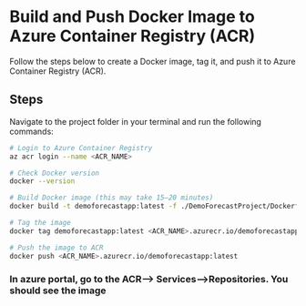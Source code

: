 # Build and Push Docker Image to Azure Container Registry (ACR)

Follow the steps below to create a Docker image, tag it, and push it to
Azure Container Registry (ACR).

## Steps

Navigate to the project folder in your terminal and run the following
commands:

``` bash
# Login to Azure Container Registry
az acr login --name <ACR_NAME>

# Check Docker version
docker --version

# Build Docker image (this may take 15–20 minutes)
docker build -t demoforecastapp:latest -f ./DemoForecastProject/Dockerfile .

# Tag the image
docker tag demoforecastapp:latest <ACR_NAME>.azurecr.io/demoforecastapp:latest

# Push the image to ACR
docker push <ACR_NAME>.azurecr.io/demoforecastapp:latest
```
### In azure portal, go to the ACR--> Services-->Repositories. You should see the image